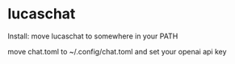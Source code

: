 # lucaschat

Install: move lucaschat to somewhere in your PATH

move chat.toml to ~/.config/chat.toml and set your openai api key
